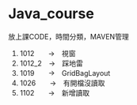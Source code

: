 # Java_course  

放上課CODE，時間分類，MAVEN管理  

1. 1012　　->　視窗
2. 1012_2　->　踩地雷  
3. 1019　　->　GridBagLayout
4. 1026　　->　有開檔沒讀取  
5. 1102　　->　新增讀取
